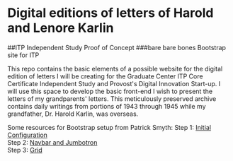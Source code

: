 # Digital editions of letters of Harold and Lenore Karlin
##ITP Independent Study Proof of Concept
###bare bare bones Bootstrap site for ITP 

This repo contains the basic elements of a possible website for the digital edition of letters I will be creating for the Graduate Center ITP Core Certificate Independent Study and Provost's Digital Innovation Start-up. I will use this space to develop the basic front-end I wish to present the letters of my grandparents' letters. This meticulously preserved archive contains daily writings from portions of 1943 through 1945 while my grandfather, Dr. Harold Karlin, was overseas.


Some resources for Bootstrap setup from Patrick Smyth:
Step 1: [Initial Configuration](https://github.com/smythp/bootstrap-tutorial/tree/initial-setup-bootstrap-tutorial)  
Step 2: [Navbar and Jumbotron](https://github.com/smythp/bootstrap-tutorial/tree/navbar-jumbotron-bootstrap-tutorial)  
Step 3: [Grid](https://github.com/smythp/bootstrap-tutorial)  
